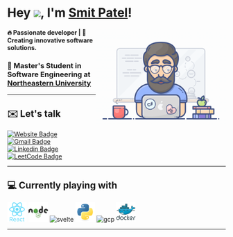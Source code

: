# Hey <img src="https://media.giphy.com/media/hvRJCLFzcasrR4ia7z/giphy.gif" width="40px">, I'm <a href="https://synvito.com/">Smit Patel</a>!  
<img align='right' src="https://github.com/achyutghosh/achyutghosh/blob/master/gifs/people-at-work.gif" width="300">  
<h4>🔥 Passionate developer | 🚀 Creating innovative software solutions.</h4>  
<h3>💼 Master's Student in Software Engineering at <a href="https://www.northeastern.edu/">Northeastern University</a></h3>  

---

## :envelope: Let's talk  
[![Website Badge](https://img.shields.io/badge/Website-orange?style=flat-square&logo=google-chrome&logoColor=white)](https://synvito.com/)  
[![Gmail Badge](https://img.shields.io/badge/-patel.smit11@northeastern.edu-c14438?style=flat-square&logo=Gmail&logoColor=white&link=mailto:patel.smit11@northeastern.edu)](mailto:patel.smit11@northeastern.edu)  
[![Linkedin Badge](https://img.shields.io/badge/-LinkedIn-0e76a8?style=flat-square&logo=Linkedin&logoColor=white)](https://linkedin.com/in/smitpatel3107/)  
[![LeetCode Badge](https://img.shields.io/badge/-LeetCode-f89f1b?style=flat-square&logo=leetcode&logoColor=white)](https://www.leetcode.com/smitpatel_3107)  

---

## :computer: Currently playing with  
<p align="left">
  <img src="https://raw.githubusercontent.com/devicons/devicon/master/icons/react/react-original-wordmark.svg" alt="react" width="45" height="45" />
  <img src="https://raw.githubusercontent.com/devicons/devicon/master/icons/nodejs/nodejs-original-wordmark.svg" alt="nodejs" width="45" height="45" />
  <img src="https://upload.wikimedia.org/wikipedia/commons/1/1b/Svelte_Logo.svg" alt="svelte" width="45" height="45" />
  <img src="https://raw.githubusercontent.com/devicons/devicon/master/icons/python/python-original.svg" alt="python" width="45" height="45" />
  <img src="https://www.vectorlogo.zone/logos/google_cloud/google_cloud-icon.svg" alt="gcp" width="45" height="45" />
  <img src="https://raw.githubusercontent.com/devicons/devicon/master/icons/docker/docker-original-wordmark.svg" alt="docker" width="45" height="45" />
</p>  

---
